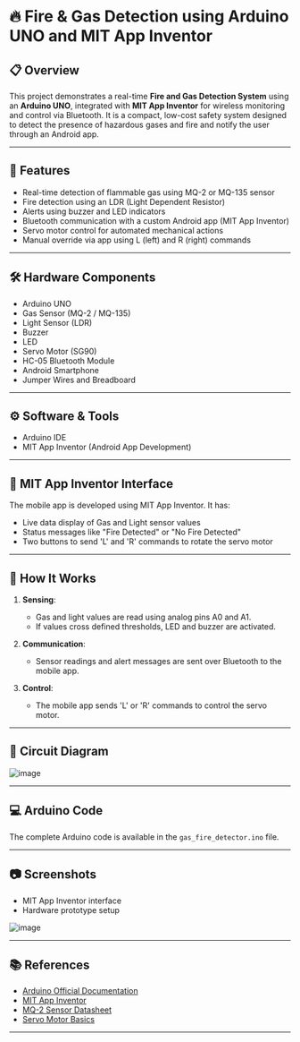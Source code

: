 # 🔥 Fire & Gas Detection using Arduino UNO and MIT App Inventor

## 📋 Overview

This project demonstrates a real-time **Fire and Gas Detection System** using an **Arduino UNO**, integrated with **MIT App Inventor** for wireless monitoring and control via Bluetooth. It is a compact, low-cost safety system designed to detect the presence of hazardous gases and fire and notify the user through an Android app.

---

## 🧠 Features

* Real-time detection of flammable gas using MQ-2 or MQ-135 sensor
* Fire detection using an LDR (Light Dependent Resistor)
* Alerts using buzzer and LED indicators
* Bluetooth communication with a custom Android app (MIT App Inventor)
* Servo motor control for automated mechanical actions
* Manual override via app using L (left) and R (right) commands

---

## 🛠️ Hardware Components

* Arduino UNO
* Gas Sensor (MQ-2 / MQ-135)
* Light Sensor (LDR)
* Buzzer
* LED
* Servo Motor (SG90)
* HC-05 Bluetooth Module
* Android Smartphone
* Jumper Wires and Breadboard

---

## ⚙️ Software & Tools

* Arduino IDE
* MIT App Inventor (Android App Development)

---

## 📲 MIT App Inventor Interface

The mobile app is developed using MIT App Inventor. It has:

* Live data display of Gas and Light sensor values
* Status messages like "Fire Detected" or "No Fire Detected"
* Two buttons to send 'L' and 'R' commands to rotate the servo motor

---

## 🧾 How It Works

1. **Sensing**:

   * Gas and light values are read using analog pins A0 and A1.
   * If values cross defined thresholds, LED and buzzer are activated.
2. **Communication**:

   * Sensor readings and alert messages are sent over Bluetooth to the mobile app.
3. **Control**:

   * The mobile app sends 'L' or 'R' commands to control the servo motor.

---

## 🔌 Circuit Diagram

![image](https://github.com/user-attachments/assets/b6809a16-6099-4086-909f-87e3958faed6)


---

## 💻 Arduino Code

The complete Arduino code is available in the `gas_fire_detector.ino` file.

---

## 📷 Screenshots

* MIT App Inventor interface
* Hardware prototype setup

![image](https://github.com/user-attachments/assets/126a9347-a993-4835-b75a-0a16b9a1bc4d)


---

## 📚 References

* [Arduino Official Documentation](https://www.arduino.cc/en/Guide/HomePage)
* [MIT App Inventor](https://appinventor.mit.edu/)
* [MQ-2 Sensor Datasheet](https://www.sparkfun.com/datasheets/Sensors/Biometric/MQ-2.pdf)
* [Servo Motor Basics](https://lastminuteengineers.com/servo-motor-arduino-tutorial/)

---
